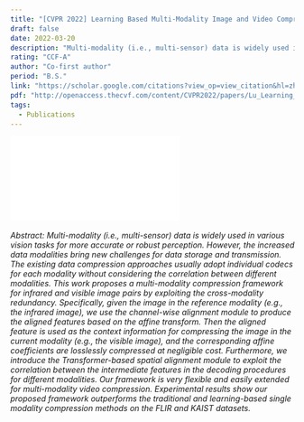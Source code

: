```yaml
---
title: "[CVPR 2022] Learning Based Multi-Modality Image and Video Compression"
draft: false
date: 2022-03-20
description: "Multi-modality (i.e., multi-sensor) data is widely used in various vision tasks for more accurate or robust perception. This work proposes a multi-modality compression framework for infrared and visible image pairs by exploiting the cross-modality redundancy."
rating: "CCF-A"
author: "Co-first author"
period: "B.S."
link: "https://scholar.google.com/citations?view_op=view_citation&hl=zh-CN&user=ZkcJasgAAAAJ&citation_for_view=ZkcJasgAAAAJ:u5HHmVD_uO8C"
pdf: "http://openaccess.thecvf.com/content/CVPR2022/papers/Lu_Learning_Based_Multi-Modality_Image_and_Video_Compression_CVPR_2022_paper.pdf"
tags:
  - Publications
---
```


![poster](poster.pdf)

*Abstract: Multi-modality (i.e., multi-sensor) data is widely used in various vision tasks for more accurate or robust perception. However, the increased data modalities bring new challenges for data storage and transmission. The existing data compression approaches usually adopt individual codecs for each modality without considering the correlation between different modalities. This work proposes a multi-modality compression framework for infrared and visible image pairs by exploiting the cross-modality redundancy. Specifically, given the image in the reference modality (e.g., the infrared image), we use the channel-wise alignment module to produce the aligned features based on the affine transform. Then the aligned feature is used as the context information for compressing the image in the current modality (e.g., the visible image), and the corresponding affine coefficients are losslessly compressed at negligible cost. Furthermore, we introduce the Transformer-based spatial alignment module to exploit the correlation between the intermediate features in the decoding procedures for different modalities. Our framework is very flexible and easily extended for multi-modality video compression. Experimental results show our proposed framework outperforms the traditional and learning-based single modality compression methods on the FLIR and KAIST datasets.*
